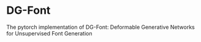 # DG-Font
The pytorch implementation of  DG-Font: Deformable Generative Networks for Unsupervised Font Generation

